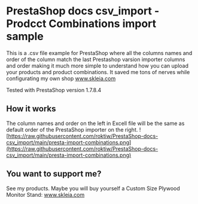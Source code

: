 # PrestaShop docs csv_import - Prodcct Combinations import sample
This is a .csv file example for PrestaShop where all the columns names and order of the column match the last Prestashop varsion importer columns and order making it much more simple to understand how you can upload your products and product combinations.  It saved me tons of nerves while configurating my own shop www.skleia.com

Tested with PrestaShop version 1.7.8.4

## How it works
The column names and order on the left in Excell file will be the same as default order of the PrestaShop importer on the right.
![https://raw.githubusercontent.com/roktiw/PrestaShop-docs-csv_import/main/presta-import-combinations.png](https://raw.githubusercontent.com/roktiw/PrestaShop-docs-csv_import/main/presta-import-combinations.png)

## You want to support me?
See my products. Maybe you will buy yourself a Custom Size Plywood Monitor Stand: www.skleia.com
